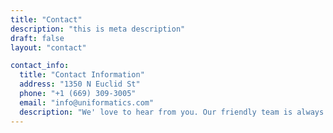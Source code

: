 ```yaml
---
title: "Contact"
description: "this is meta description"
draft: false
layout: "contact"

contact_info:
  title: "Contact Information"
  address: "1350 N Euclid St"
  phone: "+1 (669) 309-3005"
  email: "info@uniformatics.com"
  description: "We' love to hear from you. Our friendly team is always here to chat."
---
```

